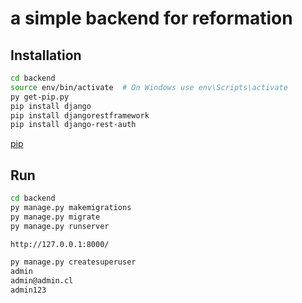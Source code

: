 # a simple backend for reformation
## Installation

```bash
cd backend
source env/bin/activate  # On Windows use env\Scripts\activate
py get-pip.py
pip install django
pip install djangorestframework
pip install django-rest-auth
```
[pip](https://pip.pypa.io/en/stable/)


## Run

```bash
cd backend
py manage.py makemigrations
py manage.py migrate
py manage.py runserver

http://127.0.0.1:8000/

py manage.py createsuperuser
admin
admin@admin.cl
admin123
```

